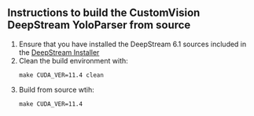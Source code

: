 ## Instructions to build the CustomVision DeepStream YoloParser from source
1. Ensure that you have installed the DeepStream 6.1 sources included in the [DeepStream Installer](https://developer.nvidia.com/deepstream-getting-started)
1. Clean the build environment with:
    ``` 
    make CUDA_VER=11.4 clean 
    ```
2. Build from source wtih:
    ``` 
    make CUDA_VER=11.4 
    ```
